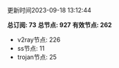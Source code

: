更新时间2023-09-18 13:12:44

**总订阅: 73**
**总节点: 927**
**有效节点: 262**
- v2ray节点: 226
- ss节点: 11
- trojan节点: 25
